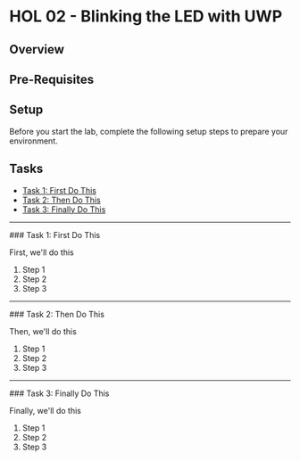 ﻿# HOL 02 - Blinking the LED with UWP

## Overview

## Pre-Requisites

## Setup

Before you start the lab, complete the following setup steps to prepare your environment.

## Tasks

- [Task 1: First Do This](#Task1)
- [Task 2: Then Do This](#Task2)
- [Task 3: Finally Do This](#Task3)

---

<a name="Task1" />
### Task 1: First Do This

First, we'll do this

1. Step 1
1. Step 2
1. Step 3

---

<a name="Task2" />
### Task 2: Then Do This

Then, we'll do this

1. Step 1
1. Step 2
1. Step 3

---

<a name="Task3" />
### Task 3: Finally Do This

Finally, we'll do this

1. Step 1
1. Step 2
1. Step 3



